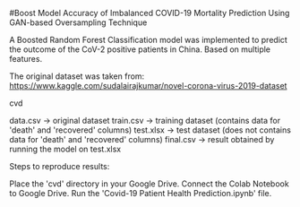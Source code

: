 #Boost Model Accuracy of Imbalanced COVID-19 Mortality Prediction Using GAN-based Oversampling Technique

A Boosted Random Forest Classification model was implemented to predict the outcome of the CoV-2 positive patients in China. Based on multiple features.

The original dataset was taken from: https://www.kaggle.com/sudalairajkumar/novel-corona-virus-2019-dataset

cvd

data.csv -> original dataset
train.csv -> training dataset (contains data for 'death' and 'recovered' columns)
test.xlsx -> test dataset (does not contains data for 'death' and 'recovered' columns)
final.csv -> result obtained by running the model on test.xlsx

Steps to reproduce results:

Place the 'cvd' directory in your Google Drive.
Connect the Colab Notebook to Google Drive.
Run the 'Covid-19 Patient Health Prediction.ipynb' file.
